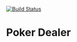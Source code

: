 [![Build Status](https://travis-ci.org/alexperezpaya/poker-dealer.svg)](https://travis-ci.org/alexperezpaya/poker-dealer)

# Poker Dealer
